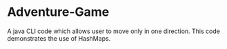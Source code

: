 # Adventure-Game
A java CLI code which allows user to move only in one direction.
This code demonstrates the use of HashMaps. 

